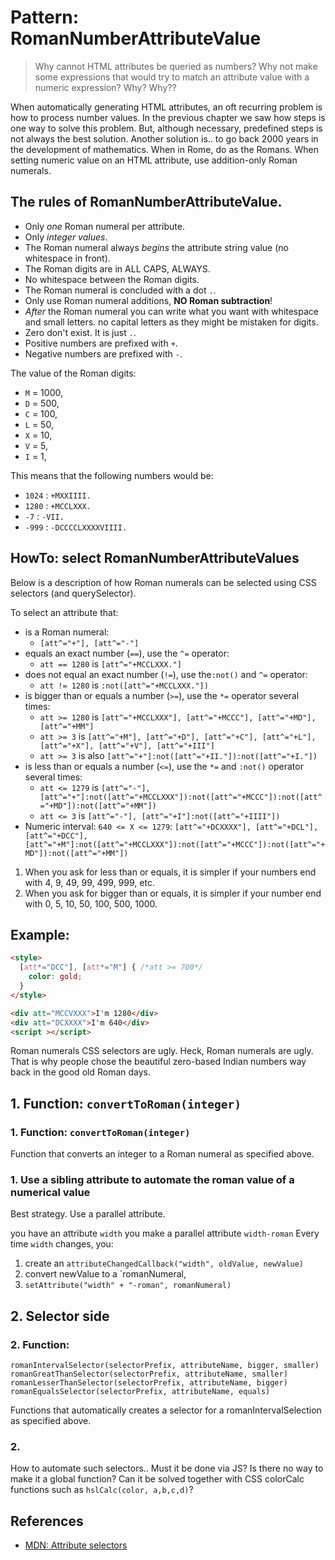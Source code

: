# Pattern: RomanNumberAttributeValue

> Why cannot HTML attributes be queried as numbers? Why not make some expressions that would
> try to match an attribute value with a numeric expression? Why? Why??

When automatically generating HTML attributes, an oft recurring problem is how to process number values.
In the previous chapter we saw how steps is one way to solve this problem. But, although necessary,
predefined steps is not always the best solution. Another solution is.. to go back 2000 years in the
development of mathematics. When in Rome, do as the Romans. When setting numeric value on an HTML 
attribute, use addition-only Roman numerals.

## The rules of RomanNumberAttributeValue.

 * Only *one* Roman numeral per attribute.
 * Only *integer values*.
 * The Roman numeral always *begins* the attribute string value (no whitespace in front). 
 * The Roman digits are in ALL CAPS, ALWAYS.
 * No whitespace between the Roman digits.
 * The Roman numeral is concluded with a dot `.`.
 * Only use Roman numeral additions, **NO Roman subtraction**!
 * *After* the Roman numeral you can write what you want with whitespace and small letters.
   no capital letters as they might be mistaken for digits.
 * Zero don't exist. It is just `.`.
 * Positive numbers are prefixed with `+`.
 * Negative numbers are prefixed with `-`.
   
The value of the Roman digits:
 * `M` = 1000, 
 * `D` = 500, 
 * `C` = 100, 
 * `L` = 50, 
 * `X` = 10, 
 * `V` = 5, 
 * `I` = 1, 

This means that the following numbers would be:
 * `1024` : `+MXXIIII.`
 * `1280` : `+MCCLXXX.`
 * `-7` : `-VII.`
 * `-999` : `-DCCCCLXXXXVIIII.`

## HowTo: select RomanNumberAttributeValues

Below is a description of how Roman numerals can be selected using CSS selectors (and querySelector).

To select an attribute that:
 * is a Roman numeral:
    * `[att^="+"], [att^="-"]`
 * equals an exact number (`==`), use the `^=` operator:
    * `att == 1280` is `[att^="+MCCLXXX."]`
 * does not equal an exact number (`!=`), use the`:not()` and `^=` operator: 
    * `att != 1280` is `:not([att^="+MCCLXXX."])`
 * is bigger than or equals a number (`>=`), use the `*=` operator several times: 
    * `att >= 1280` is `[att^="+MCCLXXX"], [att^="+MCCC"], [att^="+MD"], [att^="+MM"]`
    * `att >= 3` is `[att^="+M"], [att^="+D"], [att^="+C"], [att^="+L"], [att^="+X"], [att^="+V"], [att^="+III"]`
    * `att >= 3` is also `[att^="+"]:not([att^="+II."]):not([att^="+I."])`
 * is less than or equals a number (`<=`), use the `*=` and `:not()` operator several times: 
    * `att <= 1279` is `[att^="-"], [att^="+"]:not([att^="+MCCLXXX"]):not([att^="+MCCC"]):not([att^="+MD"]):not([att^="+MM"])`
    * `att <= 3` is `[att^="-"], [att^="+I"]:not([att^="+IIII"])`
 * Numeric interval: `640 <= X <= 1279`:
   `[att^="+DCXXXX"], [att^="+DCL"], [att^="+DCC"], [att^="+M"]:not([att^="+MCCLXXX"]):not([att^="+MCCC"]):not([att^="+MD"]):not([att^="+MM"])`

1. When you ask for less than or equals, 
   it is simpler if your numbers end with 4, 9, 49, 99, 499, 999, etc.
2. When you ask for bigger than or equals, 
   it is simpler if your number end with 0, 5, 10, 50, 100, 500, 1000.

## Example: 

```html
<style>
  [att*="DCC"], [att*="M"] { /*att >= 700*/
    color: gold;      
  }
</style>

<div att="MCCVXXX">I'm 1280</div>
<div att="DCXXXX">I'm 640</div>
<script ></script>
```

Roman numerals CSS selectors are ugly. Heck, Roman numerals are ugly. 
That is why people chose the beautiful zero-based Indian numbers way back in the good old Roman days.

## 1. Function: `convertToRoman(integer)`

### 1. Function: `convertToRoman(integer)`

Function that converts an integer to a Roman numeral as specified above.

### 1. Use a sibling attribute to automate the roman value of a numerical value

Best strategy. Use a parallel attribute.

you have an attribute `width`
you make a parallel attribute `width-roman`
Every time `width` changes, you:
1. create an `attributeChangedCallback("width", oldValue, newValue)`
2. convert newValue to a `romanNumeral,
3. `setAttribute("width" + "-roman", romanNumeral)` 

## 2. Selector side 

### 2. Function: 

`romanIntervalSelector(selectorPrefix, attributeName, bigger, smaller)`
`romanGreatThanSelector(selectorPrefix, attributeName, smaller)`
`romanLesserThanSelector(selectorPrefix, attributeName, bigger)`
`romanEqualsSelector(selectorPrefix, attributeName, equals)`

Functions that automatically creates a selector for a romanIntervalSelection as specified above.

### 2. 

How to automate such selectors.. 
Must it be done via JS? 
Is there no way to make it a global function?
Can it be solved together with CSS colorCalc functions such as `hslCalc(color, a,b,c,d)`?


## References

 * [MDN: Attribute selectors](https://developer.mozilla.org/en-US/docs/Web/CSS/Attribute_selectors)